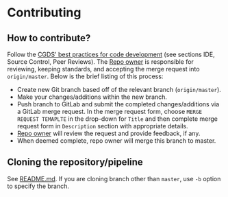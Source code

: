# Contributing

## How to contribute?

Follow the [CGDS' best practices for code development](http://cgds.uab.edu/manual-of-operations/standards-definitions/#standard-practices) (see sections IDE, Source Control, Peer Reviews). The [Repo owner](./README.md#Repo-owner) is responsible for reviewing, keeping standards, and accepting the merge request into `origin/master`. Below is the brief listing of this process:

- Create new Git branch based off of the relevant branch (`origin/master`).
- Make your changes/additions within the new branch.
- Push branch to GitLab and submit the completed changes/additions via a GitLab merge request. In the merge request form, choose `MERGE REQUEST TEMAPLTE` in the drop-down for `Title` and then complete merge request form in `Description` section with appropriate details.
- [Repo owner](./README.md#repo-owners) will review the request and provide feedback, if any.
- When deemed complete, repo owner will merge this branch to master.


## Cloning the repository/pipeline

See [README.md](./README.md#installation). If you are cloning branch other than `master`, use `-b` option to specify the branch.
